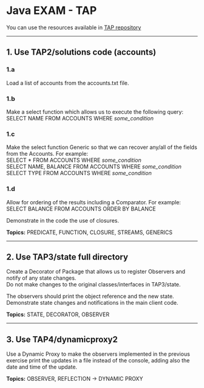 # Java EXAM - TAP

You can use the resources available in [TAP repository](TAP-master.zip)

---

## 1. Use TAP2/solutions code (accounts)

### 1.a
Load a list of accounts from the accounts.txt file.

### 1.b
Make a select function which allows us to execute the following query:  
SELECT NAME FROM ACCOUNTS WHERE *some_condition*

### 1.c
Make the select function Generic so that we can recover any/all of the fields from the Accounts. For example:  
SELECT * FROM ACCOUNTS WHERE *some_condition*  
SELECT NAME, BALANCE FROM ACCOUNTS WHERE *some_condition*  
SELECT TYPE FROM ACCOUNTS WHERE *some_condition*

### 1.d
Allow for ordering of the results including a Comparator<T>. For example:  
SELECT BALANCE FROM ACCOUNTS ORDER BY BALANCE

Demonstrate in the code the use of closures.

**Topics:** PREDICATE, FUNCTION, CLOSURE, STREAMS, GENERICS

---

## 2. Use TAP3/state full directory

Create a Decorator of Package that allows us to register Observers and notify of any state changes.  
Do not make changes to the original classes/interfaces in TAP3/state.

The observers should print the object reference and the new state.  
Demonstrate state changes and notifications in the main client code.

**Topics:** STATE, DECORATOR, OBSERVER

---

## 3. Use TAP4/dynamicproxy2

Use a Dynamic Proxy to make the observers implemented in the previous exercise print the updates in a file instead of the console, adding also the date and time of the update.

**Topics:** OBSERVER, REFLECTION → DYNAMIC PROXY
